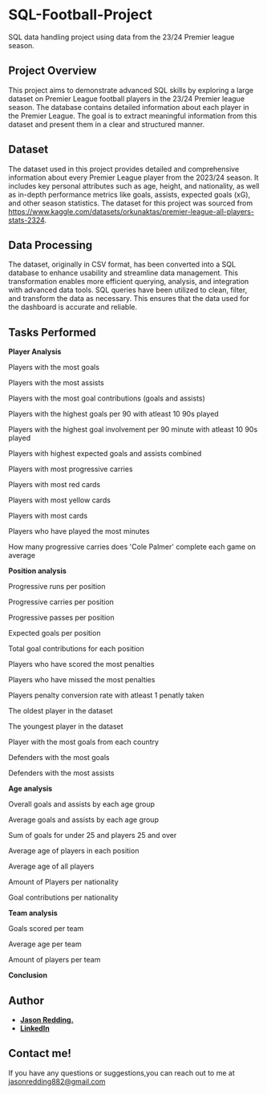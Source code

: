 # SQL-Football-Project
SQL data handling project using data from the 23/24 Premier league season.

## Project Overview
This project aims to demonstrate advanced SQL skills by exploring a large dataset on Premier League football players in the 23/24 Premier league season. The database contains detailed information about each player in the Premier League. The goal is to extract meaningful information from this dataset and present them in a clear and structured manner. 

## Dataset
The dataset used in this project provides detailed and comprehensive information about every Premier League player from the 2023/24 season. It includes key personal attributes such as age, height, and nationality, as well as in-depth performance metrics like goals, assists, expected goals (xG), and other season statistics. The dataset for this project was sourced from https://www.kaggle.com/datasets/orkunaktas/premier-league-all-players-stats-2324.

## Data Processing
The dataset, originally in CSV format, has been converted into a SQL database to enhance usability and streamline data management. This transformation enables more efficient querying, analysis, and integration with advanced data tools. SQL queries have been utilized to clean, filter, and transform the data as necessary. This ensures that the data used for the dashboard is accurate and reliable.

## Tasks Performed

**Player Analysis**

Players with the most goals

Players with the most assists 

Players with the most goal contributions (goals and assists)

Players with the highest goals per 90 with atleast 10 90s played

Players with the highest goal involvement per 90 minute with atleast 10 90s played

Players with highest expected goals and assists combined

Players with most progressive carries 

Players with most red cards

Players with most yellow cards

Players with most cards

Players who have played the most minutes

How many progressive carries does 'Cole Palmer' complete each game on average


**Position analysis**

Progressive runs per position

Progressive carries per position

Progressive passes per position

Expected goals per position

Total goal contributions for each position

Players who have scored the most penalties 

Players who have missed the most penalties

Players penalty conversion rate with atleast 1 penatly taken

The oldest player in the dataset 

The youngest player in the dataset
		
Player with the most goals from each country 

Defenders with the most goals

Defenders with the most assists 

**Age analysis**

Overall goals and assists by each age group

Average goals and assists by each age group

Sum of goals for under 25 and players 25 and over

Average age of players in each position

Average age of all players

Amount of Players per nationality

Goal contributions per nationality

**Team analysis**

Goals scored per team

Average age per team 

Amount of players per team


**Conclusion**


## Author
- <ins><b>Jason Redding.</b></ins>
- <b>[LinkedIn](www.linkedin.com/in/jason-redding-0b6b302a7)</b>


## Contact me!
If you have any questions or suggestions,you can reach out to me at jasonredding882@gmail.com
